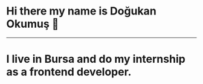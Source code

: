 # Hi there my name is Doğukan Okumuş 👋
<hr> 

<h1>I live in Bursa and do my internship as a frontend developer.<h1/>





                       
